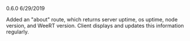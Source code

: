 0.6.0 6/29/2019

Added an "about" route, which returns server uptime, os uptime, node version, and WeeRT version.
Client displays and updates this information regularly.